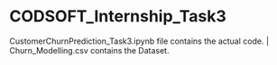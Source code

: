 # CODSOFT_Internship_Task3
CustomerChurnPrediction_Task3.ipynb file contains the actual code. | 
Churn_Modelling.csv contains the Dataset.
